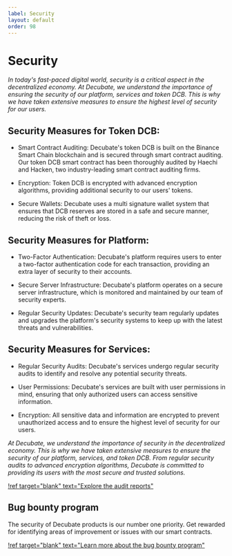```yaml
---
label: Security
layout: default
order: 98
---
```

# Security
_In today's fast-paced digital world, security is a critical aspect in the decentralized economy. At Decubate, we understand the importance of ensuring the security of our platform, services and token DCB. This is why we have taken extensive measures to ensure the highest level of security for our users._

## Security Measures for Token DCB:

- Smart Contract Auditing: Decubate's token DCB is built on the Binance Smart Chain blockchain and is secured through smart contract auditing. Our token DCB smart contract has been thoroughly audited by Haechi and Hacken, two industry-leading smart contract auditing firms.

- Encryption: Token DCB is encrypted with advanced encryption algorithms, providing additional security to our users' tokens.

- Secure Wallets: Decubate uses a multi signature wallet system that ensures that DCB reserves are stored in a safe and secure manner, reducing the risk of theft or loss.

## Security Measures for Platform:

- Two-Factor Authentication: Decubate's platform requires users to enter a two-factor authentication code for each transaction, providing an extra layer of security to their accounts.

- Secure Server Infrastructure: Decubate's platform operates on a secure server infrastructure, which is monitored and maintained by our team of security experts.

- Regular Security Updates: Decubate's security team regularly updates and upgrades the platform's security systems to keep up with the latest threats and vulnerabilities.

## Security Measures for Services:

- Regular Security Audits: Decubate's services undergo regular security audits to identify and resolve any potential security threats.

- User Permissions: Decubate's services are built with user permissions in mind, ensuring that only authorized users can access sensitive information.

- Encryption: All sensitive data and information are encrypted to prevent unauthorized access and to ensure the highest level of security for our users.

_At Decubate, we understand the importance of security in the decentralized economy. This is why we have taken extensive measures to ensure the security of our platform, services, and token DCB. From regular security audits to advanced encryption algorithms, Decubate is committed to providing its users with the most secure and trusted solutions._

[!ref target="blank" text="Explore the audit reports"](https://github.com/Decubate-com/public-repository)

## Bug bounty program
The security of Decubate products is our number one priority. Get rewarded for identifying areas of improvement or issues with our smart contracts.

[!ref target="blank" text="Learn more about the bug bounty program"](https://platform.decubate.com/bug-bounty)